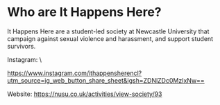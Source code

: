 # Who are It Happens Here?
It Happens Here are a student-led society at Newcastle University that campaign against sexual violence and harassment, and support student survivors.

Instagram:
[
](https://www.instagram.com/ithappensherencl)\

https://www.instagram.com/ithappensherencl?utm_source=ig_web_button_share_sheet&igsh=ZDNlZDc0MzIxNw==

Website:
https://nusu.co.uk/activities/view-society/93
